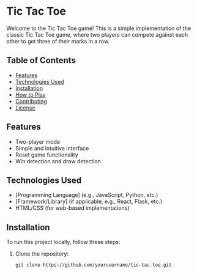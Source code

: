 # Tic Tac Toe

Welcome to the Tic Tac Toe game! This is a simple implementation of the classic Tic Tac Toe game, where two players can compete against each other to get three of their marks in a row.

## Table of Contents

- [Features](#features)
- [Technologies Used](#technologies-used)
- [Installation](#installation)
- [How to Play](#how-to-play)
- [Contributing](#contributing)
- [License](#license)

## Features

- Two-player mode
- Simple and intuitive interface
- Reset game functionality
- Win detection and draw detection

## Technologies Used

- [Programming Language] (e.g., JavaScript, Python, etc.)
- [Framework/Library] (if applicable, e.g., React, Flask, etc.)
- HTML/CSS (for web-based implementations)

## Installation

To run this project locally, follow these steps:

1. Clone the repository:
   ```bash
   git clone https://github.com/yourusername/tic-tac-toe.git
